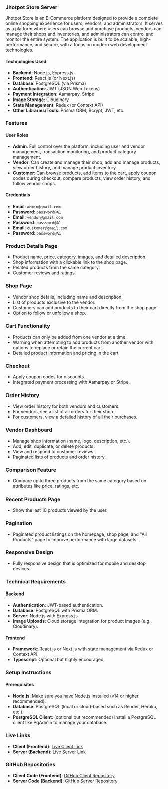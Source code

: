 ### Jhotpot Store Server

Jhotpot Store is an E-Commerce platform designed to provide a complete online shopping experience for users, vendors, and administrators. It serves as a platform where users can browse and purchase products, vendors can manage their shops and inventories, and administrators can control and monitor the entire system. The application is built to be scalable, high-performance, and secure, with a focus on modern web development technologies.

#### Technologies Used
- **Backend**: Node.js, Express.js
- **Frontend**: React.js (or Next.js)
- **Database**: PostgreSQL (via Prisma)
- **Authentication**: JWT (JSON Web Tokens)
- **Payment Integration**: Aamarpay, Stripe
- **Image Storage**: Cloudinary
- **State Management**: Redux (or Context API)
- **Other Libraries/Tools**: Prisma ORM, Bcrypt, JWT, etc.

### Features
#### User Roles
- **Admin**: Full control over the platform, including user and vendor management, transaction monitoring, and product category management.
- **Vendor**: Can create and manage their shop, add and manage products, view order history, and manage product inventory.
- **Customer**: Can browse products, add items to the cart, apply coupon codes during checkout, compare products, view order history, and follow vendor shops.


#### Credentials
- **Email**: `admin@gmail.com`
- **Password**: `password@A1`
- **Email**: `vendor@gmail.com`
- **Password**: `password@A1`
- **Email**: `customer@gmail.com`
- **Password**: `password@A1`

### Product Details Page
- Product name, price, category, images, and detailed description.
- Shop information with a clickable link to the shop page.
- Related products from the same category.
- Customer reviews and ratings.

### Shop Page
- Vendor shop details, including name and description.
- List of products exclusive to the vendor.
- Customers can add products to their cart directly from the shop page.
- Option to follow or unfollow a shop.

### Cart Functionality
- Products can only be added from one vendor at a time.
- Warning when attempting to add products from another vendor with options to replace or retain the current cart.
- Detailed product information and pricing in the cart.

### Checkout
- Apply coupon codes for discounts.
- Integrated payment processing with Aamarpay or Stripe.

### Order History
- View order history for both vendors and customers.
- For vendors, see a list of all orders for their shop.
- For customers, view a detailed history of all their purchases.

### Vendor Dashboard
- Manage shop information (name, logo, description, etc.).
- Add, edit, duplicate, or delete products.
- View and respond to customer reviews.
- Paginated lists of products and order history.

### Comparison Feature
- Compare up to three products from the same category based on attributes like price, ratings, etc.

### Recent Products Page
- Show the last 10 products viewed by the user.

### Pagination
- Paginated product listings on the homepage, shop page, and "All Products" page to improve performance with large datasets.

### Responsive Design
- Fully responsive design that is optimized for mobile and desktop devices.

### Technical Requirements
#### Backend
- **Authentication**: JWT-based authentication.
- **Database**: PostgreSQL with Prisma ORM.
- **Server**: Node.js with Express.js.
- **Image Uploads**: Cloud storage integration for product images (e.g., Cloudinary).

#### Frontend
- **Framework**: React.js or Next.js with state management via Redux or Context API.
- **Typescript**: Optional but highly encouraged.

### Setup Instructions

#### Prerequisites
- **Node.js**: Make sure you have Node.js installed (v14 or higher recommended).
- **Database**: PostgreSQL (local or cloud-based such as Render, Heroku, etc.).
- **PostgreSQL Client**: (optional but recommended) Install a PostgreSQL client like PgAdmin to manage your database.

### Live Links
- **Client (Frontend)**: [Live Client Link](https://jhotpot-store-client.vercel.app)
- **Server (Backend)**: [Live Server Link](https://jhotpot-store-server.vercel.app)

### GitHub Repositories
- **Client Code (Frontend)**: [GitHub Client Repository](https://github.com/mahfuzctg/Jhotpot-Store-Client)
- **Server Code (Backend)**: [GitHub Server Repository](https://github.com/mahfuzctg/Jhotpot-Store-Server)
